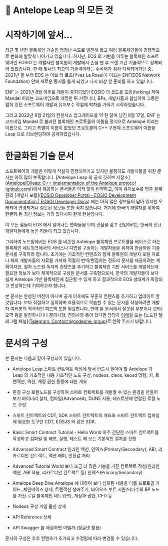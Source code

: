 # 🔎 Antelope Leap 의 모든 것

# 시작하기에 앞서...

최근 몇 년간 블록체인 기술은 엄청난 속도로 발전해 왔고 여러 블록체인들이 경쟁적으로 변화에 발맞춰 나아가고 있습니다. 하지만, EOS 의 기반을 이루는 블록체인 소프트웨어인 EOSIO 는 개발사인 블록원이 개발에서 손을 뗀 후 오랜 기간 기술적으로 정체되어 있었습니다. 한 때 빛나던 최고의 기술력이라는 수식어가 점차 퇴색되어가던 중, 2021년 말 부터 EOS 는 이브 라 로즈(Yves La Rose)가 이끄는 ENF(EOS Network Foundation) 안에 새로운 둥지를 틀게 되었고 다시 비상 할 준비를 하고 있습니다.

ENF 는 2021년 8월 이후로 개발이 중지되었던 EOSIO 의 코드를 포킹(forking) 하여 Mandel 이라는 코드네임으로 개명한 뒤 커뮤니티, BPs, 개발자들과 합심하여 그동안 멈춰 있던 소프트웨어 개발과 유지보수 작업에 박차를 가하기 시작하였습니다.

그리고 2022년 9월 21일의 컨센서스 업그레이드를 약 한 달여 남긴 8월 17일, ENF 는 코드네임 Mandel 로 불리던 블록체인 프로토콜의 이름을 정식으로 Antelope 이라는 이름으로, 그리고 특별히 이름이 없었던 프로토콜의 C++ 구현체 소프트웨어 이름을 Leap 으로 리브랜딩하여 공개하였습니다.

# 한글화된 기술 문서

소프트웨어의 개발은 이렇게 착실히 진행되어가고 있지만 불행히도 개발자들을 위한 문서는 아직 많이 부족합니다. [Antelope Leap 의 공식 깃허브 저장소]([AntelopeIO/leap: C++ implementation of the Antelope protocol (github.com)](https://github.com/AntelopeIO/leap))에서 제공하는 문서들은 아직 많이 빈약하고, 이미 유지보수를 멈춘 블록원의 [개발자 포털]([EOSIO Developer Portal - EOSIO Development Documentation | EOSIO Developer Docs](https://developers.eos.io/)) 에는 아직 많은 정보들이 남아 있지만 오래되어 변경되거나 잘못된 정보들 또한 적지 않습니다. 거기에 한국의 개발자를 위하여 한글화 된 최신 정보는 거의 없다시피 한게 현실입니다.

이 모든 점들이 EOS 에서 일어나는 변화들을 보며 관심을 갖고 진입하려는 한국의 신규 개발자들에게 높은 허들이 되고 있습니다.

그리하여 노드원에서는 EOS 를 비롯한 Antelope 블록체인 프로토콜을 베이스로 하는 블록체인 네트워크에서의 서비스나 디앱을 구상하는 개발자들을 위하여 한글화된 기술 문서를 구축하려 합니다. 초기에는 기초적인 컨텐츠와 함께 블록원의 개발자 포털 자료나 해외 개발자들의 자료를 가져와 적절히 번역/편집하는 정도의 문서를 제공하려는 계획이지만, 점차 노드원 독자의 컨텐츠를 추가하고 블록체인 기반 서비스를 개발하는데 필요한 정보가 보다 체계적으로 구성된 문서를 구축함으로서, 한국의 개발자들이 보다 쉽게 Antelope 기반 블록체인에 접근할 수 있게 하고 결과적으로 EOS 생태계가 확장되고 번성하는데 기여하고자 합니다.

본 문서는 완성된 버전이 아니며 공개 이후에도 꾸준히 컨텐츠를 추가하고 업데이트 할 것입니다. 보다 적절하고 정확하며 효율적으로 학습할 수 있는 문서를 작성하려면 개발자 여러분의 적극적인 피드백 또한 필요합니다. 만약 본 문서에서 잘못된 부분이나 오타/오역 등을 발견하시거나 문의사항, 건의사항 등이 있다면 담당자 [이메일](junhank@nodeone.io) 또는 [노드원 텔레그램 채널]([Telegram: Contact @nodeone_group](https://t.me/nodeone_group))로 연락 주시기 바랍니다.



# 문서의 구성

본 문서는 다음과 같이 구성되어 있습니다.

- Antelope Leap
  스마트 컨트랙트 작성에 앞서 반드시 알아야 할 Antelope 과 Leap 의 기초적인 내용
  기초적인 노드 구성, nodeos, cleos, keosd 명령, 키, 트랜잭션, 액션, 계정 권한 등등에 대한 개요

- 환경 구성
  로컬노드를 구성하여 스마트 컨트랙트를 개발할 수 있는 환경을 만들어 보기
  바이너리 설치, 컴파일(Advanced), DUNE 사용, 테스트넷에 연결된 로컬 노드 구성.

- 스마트 컨트랙트와 CDT, SDK
  스마트 컨트랙트의 개요와 스마트 컨트랙트 컴파일에 필요한 도구인 CDT, EOSJS 와 같은 SDK.

- Basic Smart Contract Tutorial - Hello World
  아주 간단한 스마트 컨트랙트를 작성하고 컴파일 및 배포, 실행, 테스트 해 보는 기본적인 절차를 진행

- Advanced Smart Contract
  인라인 액션, 인덱스(Primary/Secondary), ABI, 리카르디안 컨트랙트, 액션 래퍼, 반환값 처리

- Advanced Tutorial
  World 보다 조금 더 많은 기능을 가진 컨트랙트 작성(인라인 액션, ABI 적용, 리카르디안 컨트랙트 등) 인덱스(Primary/Secondary)

- Antelope Deep Dive
  Antelope 에 대하여 보다 심화된 내용을 다룸 
  프로토콜 가이드, 체인베이스 상세, 트랜잭션 생애주기, 바이오스 부트 시퀀스(다수의 BP 노드를 가진 로컬 블록체인 네트워크), 계정과 권한, CFD 등

- Nodeos 구성 파일 옵션 상세

- API Reference 상세

- API Swagger 를 제공하면 어떨까.(정글넷 활용)
  
  

문서의 구성은 추후 컨텐츠가 추가되고 수정됨에 따라 변경될 수 있습니다.
